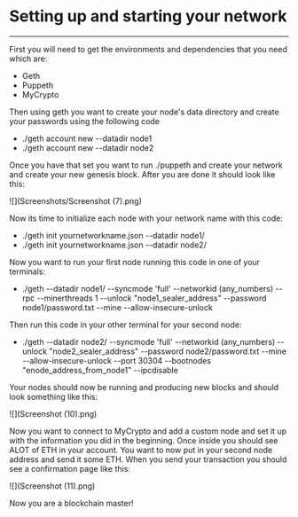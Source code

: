 # Setting up and starting your network 
---
First you will need to get the environments and dependencies that you need which are:
* Geth
* Puppeth
* MyCrypto

Then using geth you want to create your node's data directory and create your passwords using the following code
* ./geth account new --datadir node1
* ./geth account new --datadir node2

Once you have that set you want to run ./puppeth and create your network and create your new genesis block. After you are done it should look like this:

![](Screenshots/Screenshot (7).png)

Now its time to initialize each node with your network name with this code:
* ./geth init yournetworkname.json --datadir node1/
* ./geth init yournetworkname.json --datadir node2/

Now you want to run your first node running this code in one of your terminals:
* ./geth --datadir node1/ --syncmode 'full' --networkid (any_numbers) --rpc --minerthreads 1 --unlock "node1_sealer_address" --password node1/password.txt --mine --allow-insecure-unlock

Then run this code in your other terminal for your second node:
* ./geth --datadir node2/ --syncmode 'full' --networkid (any_numbers) --unlock "node2_sealer_address" --password node2/password.txt --mine --allow-insecure-unlock --port 30304 --bootnodes "enode_address_from_node1" --ipcdisable

Your nodes should now be running and producing new blocks and should look something like this:

![](Screenshot (10).png)

Now you want to connect to MyCrypto and add a custom node and set it up with the information you did in the beginning. Once inside you should see ALOT of ETH in your account. You want to now put in your second node address and send it some ETH. When you send your transaction you should see a confirmation page like this:

![](Screenshot (11).png)

Now you are a blockchain master! 